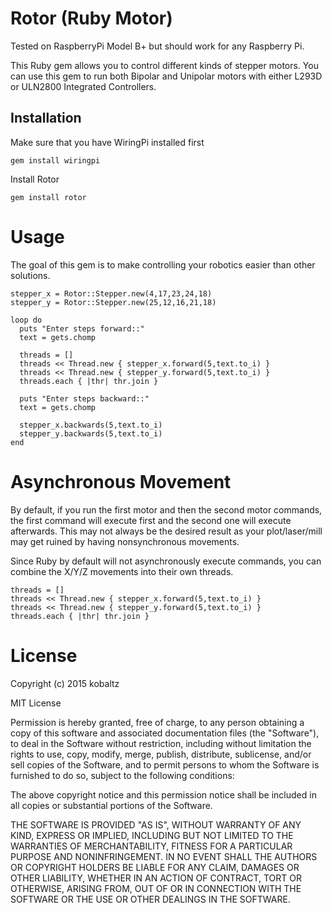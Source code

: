 # Rotor (Ruby Motor)

Tested on RaspberryPi Model B+ but should work for any Raspberry Pi.

This Ruby gem allows you to control different kinds of stepper motors. You
can use this gem to run both Bipolar and Unipolar motors with either L293D
or ULN2800 Integrated Controllers.

## Installation

  Make sure that you have WiringPi installed first

    gem install wiringpi

  Install Rotor

    gem install rotor

# Usage

  The goal of this gem is to make controlling your robotics easier than
  other solutions.

    stepper_x = Rotor::Stepper.new(4,17,23,24,18)
    stepper_y = Rotor::Stepper.new(25,12,16,21,18)
    
    loop do
      puts "Enter steps forward::"
      text = gets.chomp
      
      threads = []
      threads << Thread.new { stepper_x.forward(5,text.to_i) }
      threads << Thread.new { stepper_y.forward(5,text.to_i) }
      threads.each { |thr| thr.join }

      puts "Enter steps backward::"
      text = gets.chomp

      stepper_x.backwards(5,text.to_i)
      stepper_y.backwards(5,text.to_i)
    end

# Asynchronous Movement

  By default, if you run the first motor and then the second motor commands,
  the first command will execute first and the second one will execute afterwards.
  This may not always be the desired result as your plot/laser/mill may get ruined
  by having nonsynchronous movements.

  Since Ruby by default will not asynchronously execute commands, you can combine
  the X/Y/Z movements into their own threads.

    threads = []
    threads << Thread.new { stepper_x.forward(5,text.to_i) }
    threads << Thread.new { stepper_y.forward(5,text.to_i) }
    threads.each { |thr| thr.join }

# License

Copyright (c) 2015 kobaltz

MIT License

Permission is hereby granted, free of charge, to any person obtaining
a copy of this software and associated documentation files (the
"Software"), to deal in the Software without restriction, including
without limitation the rights to use, copy, modify, merge, publish,
distribute, sublicense, and/or sell copies of the Software, and to
permit persons to whom the Software is furnished to do so, subject to
the following conditions:

The above copyright notice and this permission notice shall be
included in all copies or substantial portions of the Software.

THE SOFTWARE IS PROVIDED "AS IS", WITHOUT WARRANTY OF ANY KIND,
EXPRESS OR IMPLIED, INCLUDING BUT NOT LIMITED TO THE WARRANTIES OF
MERCHANTABILITY, FITNESS FOR A PARTICULAR PURPOSE AND
NONINFRINGEMENT. IN NO EVENT SHALL THE AUTHORS OR COPYRIGHT HOLDERS BE
LIABLE FOR ANY CLAIM, DAMAGES OR OTHER LIABILITY, WHETHER IN AN ACTION
OF CONTRACT, TORT OR OTHERWISE, ARISING FROM, OUT OF OR IN CONNECTION
WITH THE SOFTWARE OR THE USE OR OTHER DEALINGS IN THE SOFTWARE.
